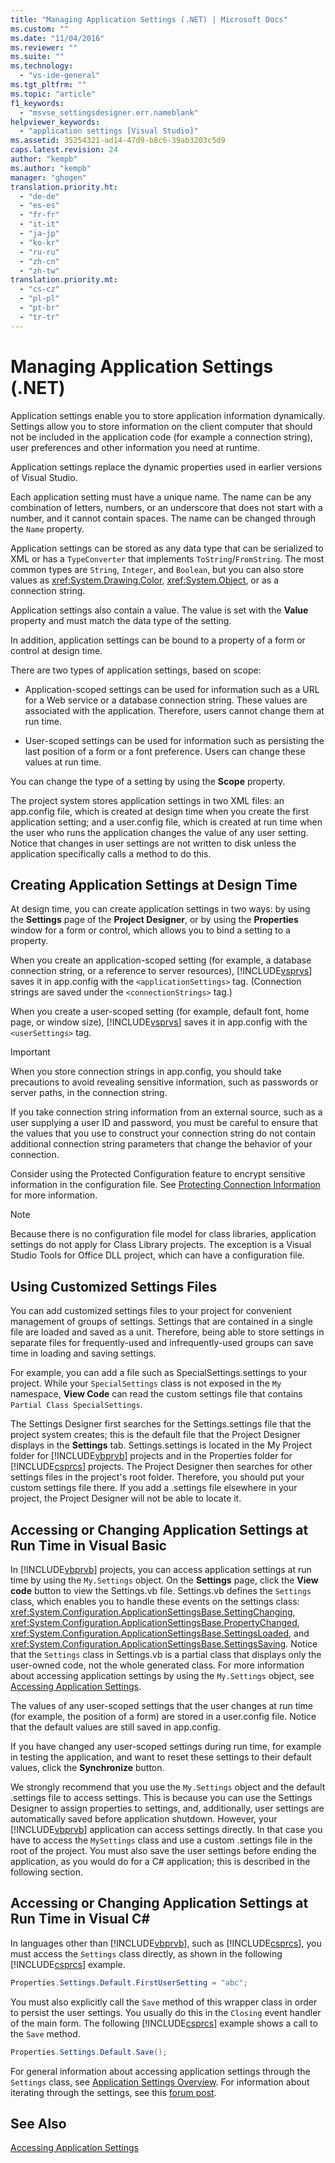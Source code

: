 ```yaml
---
title: "Managing Application Settings (.NET) | Microsoft Docs"
ms.custom: ""
ms.date: "11/04/2016"
ms.reviewer: ""
ms.suite: ""
ms.technology: 
  - "vs-ide-general"
ms.tgt_pltfrm: ""
ms.topic: "article"
f1_keywords: 
  - "msvse_settingsdesigner.err.nameblank"
helpviewer_keywords: 
  - "application settings [Visual Studio]"
ms.assetid: 35254321-ad14-47d9-b8c6-39ab3203c5d9
caps.latest.revision: 24
author: "kempb"
ms.author: "kempb"
manager: "ghogen"
translation.priority.ht: 
  - "de-de"
  - "es-es"
  - "fr-fr"
  - "it-it"
  - "ja-jp"
  - "ko-kr"
  - "ru-ru"
  - "zh-cn"
  - "zh-tw"
translation.priority.mt: 
  - "cs-cz"
  - "pl-pl"
  - "pt-br"
  - "tr-tr"
---
```

# Managing Application Settings (.NET)
Application settings enable you to store application information dynamically. Settings allow you to store information on the client computer that should not be included in the application code (for example a connection string), user preferences and other information you need at runtime.  
  
 Application settings replace the dynamic properties used in earlier versions of Visual Studio.  
  
 Each application setting must have a unique name. The name can be any combination of letters, numbers, or an underscore that does not start with a number, and it cannot contain spaces. The name can be changed through the `Name` property.  
  
 Application settings can be stored as any data type that can be serialized to XML or has a `TypeConverter` that implements `ToString`/`FromString`. The most common types are `String`, `Integer`, and `Boolean`, but you can also store values as <xref:System.Drawing.Color>, <xref:System.Object>, or as a connection string.  
  
 Application settings also contain a value. The value is set with the **Value** property and must match the data type of the setting.  
  
 In addition, application settings can be bound to a property of a form or control at design time.  
  
 There are two types of application settings, based on scope:  
  
-   Application-scoped settings can be used for information such as a URL for a Web service or a database connection string. These values are associated with the application. Therefore, users cannot change them at run time.  
  
-   User-scoped settings can be used for information such as persisting the last position of a form or a font preference. Users can change these values at run time.  
  
 You can change the type of a setting by using the **Scope** property.  
  
 The project system stores application settings in two XML files: an app.config file, which is created at design time when you create the first application setting; and a user.config file, which is created at run time when the user who runs the application changes the value of any user setting. Notice that changes in user settings are not written to disk unless the application specifically calls a method to do this.  
  
## Creating Application Settings at Design Time  
 At design time, you can create application settings in two ways: by using the **Settings** page of the **Project Designer**, or by using the **Properties** window for a form or control, which allows you to bind a setting to a property.  
  
 When you create an application-scoped setting (for example, a database connection string, or a reference to server resources), [!INCLUDE[vsprvs](../code-quality/includes/vsprvs_md.md)] saves it in app.config with the `<applicationSettings>` tag. (Connection strings are saved under the `<connectionStrings>` tag.)  
  
 When you create a user-scoped setting (for example, default font, home page, or window size), [!INCLUDE[vsprvs](../code-quality/includes/vsprvs_md.md)] saves it in app.config with the `<userSettings>` tag.  
  
> [!IMPORTANT]
>  When you store connection strings in app.config, you should take precautions to avoid revealing sensitive information, such as passwords or server paths, in the connection string.  
>   
>  If you take connection string information from an external source, such as a user supplying a user ID and password, you must be careful to ensure that the values that you use to construct your connection string do not contain additional connection string parameters that change the behavior of your connection.  
>   
>  Consider using the Protected Configuration feature to encrypt sensitive information in the configuration file. See [Protecting Connection Information](http://msdn.microsoft.com/Library/1471f580-bcd4-4046-bdaf-d2541ecda2f4) for more information.  
  
> [!NOTE]
>  Because there is no configuration file model for class libraries, application settings do not apply for Class Library projects. The exception is a Visual Studio Tools for Office DLL project, which can have a configuration file.  
  
## Using Customized Settings Files  
 You can add customized settings files to your project for convenient management of groups of settings. Settings that are contained in a single file are loaded and saved as a unit. Therefore, being able to store settings in separate files for frequently-used and infrequently-used groups can save time in loading and saving settings.  
  
 For example, you can add a file such as SpecialSettings.settings to your project. While your `SpecialSettings` class is not exposed in the `My` namespace, **View Code** can read the custom settings file that contains `Partial Class SpecialSettings`.  
  
 The Settings Designer first searches for the Settings.settings file that the project system creates; this is the default file that the Project Designer displays in the **Settings** tab. Settings.settings is located in the My Project folder for [!INCLUDE[vbprvb](../code-quality/includes/vbprvb_md.md)] projects and in the Properties folder for [!INCLUDE[csprcs](../data-tools/includes/csprcs_md.md)] projects. The Project Designer then searches for other settings files in the project's root folder. Therefore, you should put your custom settings file there. If you add a .settings file elsewhere in your project, the Project Designer will not be able to locate it.  
  
## Accessing or Changing Application Settings at Run Time in Visual Basic  
 In [!INCLUDE[vbprvb](../code-quality/includes/vbprvb_md.md)] projects, you can access application settings at run time by using the `My.Settings` object. On the **Settings** page, click the **View code** button to view the Settings.vb file. Settings.vb defines the `Settings` class, which enables you to handle these events on the settings class: <xref:System.Configuration.ApplicationSettingsBase.SettingChanging>, <xref:System.Configuration.ApplicationSettingsBase.PropertyChanged>, <xref:System.Configuration.ApplicationSettingsBase.SettingsLoaded>, and <xref:System.Configuration.ApplicationSettingsBase.SettingsSaving>. Notice that the `Settings` class in Settings.vb is a partial class that displays only the user-owned code, not the whole generated class. For more information about accessing application settings by using the `My.Settings` object, see [Accessing Application Settings](/dotnet/visual-basic/developing-apps/programming/app-settings/accessing-application-settings).  
  
 The values of any user-scoped settings that the user changes at run time (for example, the position of a form) are stored in a user.config file. Notice that the default values are still saved in app.config.  
  
 If you have changed any user-scoped settings during run time, for example in testing the application, and want to reset these settings to their default values, click the **Synchronize** button.  
  
 We strongly recommend that you use the `My.Settings` object and the default .settings file to access settings. This is because you can use the Settings Designer to assign properties to settings, and, additionally, user settings are automatically saved before application shutdown. However, your [!INCLUDE[vbprvb](../code-quality/includes/vbprvb_md.md)] application can access settings directly. In that case you have to access the `MySettings` class and use a custom .settings file in the root of the project. You must also save the user settings before ending the application, as you would do for a C# application; this is described in the following section.  
  
## Accessing or Changing Application Settings at Run Time in Visual C#  
 In languages other than [!INCLUDE[vbprvb](../code-quality/includes/vbprvb_md.md)], such as [!INCLUDE[csprcs](../data-tools/includes/csprcs_md.md)], you must access the `Settings` class directly, as shown in the following [!INCLUDE[csprcs](../data-tools/includes/csprcs_md.md)] example.  
  
```c#  
Properties.Settings.Default.FirstUserSetting = "abc";  
```  
  
 You must also explicitly call the `Save` method of this wrapper class in order to persist the user settings. You usually do this in the `Closing` event handler of the main form. The following [!INCLUDE[csprcs](../data-tools/includes/csprcs_md.md)] example shows a call to the `Save` method.  
  
```c#  
Properties.Settings.Default.Save();  
```  
  
 For general information about accessing application settings through the `Settings` class, see [Application Settings Overview](http://msdn.microsoft.com/Library/0dd8bca5-a6bf-4ac4-8eec-5725d08b38dc). For information about iterating through the settings, see this [forum post](http://social.msdn.microsoft.com/Forums/vstudio/40fbb470-f1e8-4a02-a4a0-9f62b54d0fc4/is-this-possible-propertiessettingsdefault?forum=csharpgeneral).  
  
## See Also  
 [Accessing Application Settings](/dotnet/visual-basic/developing-apps/programming/app-settings/accessing-application-settings)